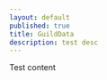 ```yaml
---
layout: default
published: true
title: GuildData
description: test desc
---
```


<script>
	function httpGet(theUrl){
		if (window.XMLHttpRequest){// code for IE7+, Firefox, Chrome, Opera, Safari
			xmlhttp=new XMLHttpRequest();
		}else{// code for IE6, IE5
			xmlhttp=new ActiveXObject("Microsoft.XMLHTTP");
		}
		xmlhttp.onreadystatechange=function(){
			if (xmlhttp.readyState==4 && xmlhttp.status==200){
				return xmlhttp.responseText;
			}
		}
		xmlhttp.open("GET", theUrl, false );
		xmlhttp.send();
	}
	
	var vars = {};
	var parts = window.location.href.replace(/[?&]+([^=&]+)=([^&]*)/gi, function(m,key,value) {
        vars[key] = value;
    });
	var uId = vars["user"];
	var gId = vars["guild"];
	var userStats = Json.parse(httpGet("https://l0c4lh057.jg-p.eu/uploads/usersettings.json.txt"));
	console.log(userStats);
</script>

Test content